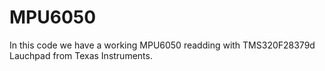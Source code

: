 # MPU6050
In this code we have a working MPU6050 readding with TMS320F28379d Lauchpad from Texas Instruments.
